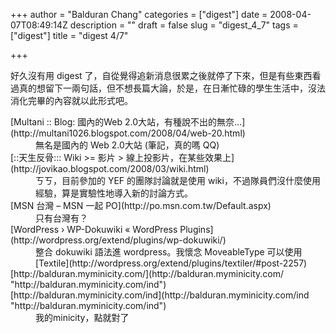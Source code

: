 +++
author = "Balduran Chang"
categories = ["digest"]
date = 2008-04-07T08:49:14Z
description = ""
draft = false
slug = "digest_4_7"
tags = ["digest"]
title = "digest 4/7"

+++


好久沒有用 digest 了，自從覺得追新消息很累之後就停了下來，但是有些東西看過真的想留下一兩句話，但不想長篇大論，於是，在日漸忙碌的學生生活中，沒法消化完畢的內容就以此形式吧。

<dl><dt>[Multani :: Blog: 國內的Web 2.0大站，有種說不出的無奈…](http://multani1026.blogspot.com/2008/04/web-20.html)</dt><dd>無名是國內的 Web 2.0大站 (筆記，真的嗎 QQ) </dd><dt>[::天生反骨::: Wiki >= 影片 > 線上投影片，在某些效果上](http://jovikao.blogspot.com/2008/03/wiki.html)</dt><dd>ㄎㄎ，目前參加的 YEF 的團隊討論就是使用 wiki，不過隊員們沒什麼使用經驗，算是實驗性地導入新的討論方式。 </dd><dt>[MSN 台灣 – MSN 一起 PO](http://po.msn.com.tw/Default.aspx)</dt><dd>只有台灣有？ </dd><dt>[WordPress › WP-Dokuwiki « WordPress Plugins](http://wordpress.org/extend/plugins/wp-dokuwiki/)</dt><dd>整合 dokuwiki 語法進 wordpress。我懷念 MoveableType 可以使用[Textile](http://wordpress.org/extend/plugins/textiler/#post-2257)</dd><dt>[http://balduran.myminicity.com/](http://balduran.myminicity.com/ "http://balduran.myminicity.com/ind")<dt>[http://balduran.myminicity.com/ind](http://balduran.myminicity.com/ind "http://balduran.myminicity.com/ind")</dt></dt><dd>我的minicity，點就對了 </dd></dl>

